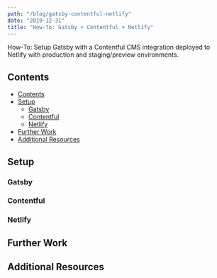 ```yaml
---
path: "/blog/gatsby-contentful-netlify"
date: "2019-12-31"
title: "How-To: Gatsby + Contentful + Netlify"
---
```


How-To: Setup Gatsby with a Contentful CMS integration
deployed to Netlify with production and staging/preview
environments.

<!-- end -->

## Contents

- [Contents](#contents)
- [Setup](#setup)
  - [Gatsby](#gatsby)
  - [Contentful](#contentful)
  - [Netlify](#netlify)
- [Further Work](#further-work)
- [Additional Resources](#additional-resources)

## Setup

### Gatsby

### Contentful

### Netlify

## Further Work

## Additional Resources
